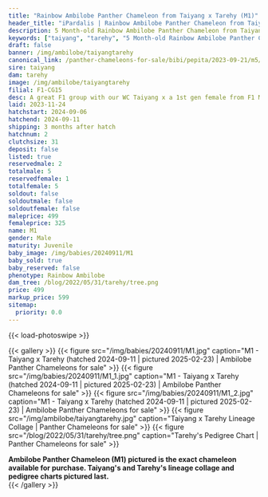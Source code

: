 ```yaml
---
title: "Rainbow Ambilobe Panther Chameleon from Taiyang x Tarehy (M1)"
header_title: "iPardalis | Rainbow Ambilobe Panther Chameleon from Taiyang x Tarehy | M1"
description: 5 Month-old Rainbow Ambilobe Panther Chameleon from Taiyang and Tarehy. A great F1 group with our WC Taiyang x a 1st gen female from F1 Manjaka x Lokana. We've included sire and dam dendrograms if available, but you can view our Taiyang or Tarehy breeder pages for more information.
keywords: ["taiyang", "tarehy", "5 Month-old Rainbow Ambilobe Panther Chameleon", "baby chameleons for sale", "buy panther chameleon", "panther for sale", "ambilobe panther chameleons for sale", "ambilobe panther chameleon for sale"]
draft: false
banner: /img/ambilobe/taiyangtarehy
canonical_link: /panther-chameleons-for-sale/bibi/pepita/2023-09-21/m5/
sire: taiyang
dam: tarehy
image: /img/ambilobe/taiyangtarehy
filial: F1-CG15
desc: A great F1 group with our WC Taiyang x a 1st gen female from F1 Manjaka x Lokana.
laid: 2023-11-24
hatchstart: 2024-09-06
hatchend: 2024-09-11
shipping: 3 months after hatch
hatchnum: 2
clutchsize: 31
deposit: false
listed: true
reservedmale: 2
totalmale: 5
reservedfemale: 1
totalfemale: 5
soldout: false
soldoutmale: false
soldoutfemale: false
maleprice: 499
femaleprice: 325
name: M1
gender: Male
maturity: Juvenile
baby_image: /img/babies/20240911/M1
baby_sold: true
baby_reserved: false
phenotype: Rainbow Ambilobe
dam_tree: /blog/2022/05/31/tarehy/tree.png
price: 499
markup_price: 599
sitemap: 
  priority: 0.0
---
```


{{< load-photoswipe >}}

{{< gallery >}}
  {{< figure src="/img/babies/20240911/M1.jpg" caption="M1 - Taiyang x Tarehy (hatched 2024-09-11 | pictured 2025-02-23) | Ambilobe Panther Chameleons for sale" >}}
  {{< figure src="/img/babies/20240911/M1_1.jpg" caption="M1 - Taiyang x Tarehy (hatched 2024-09-11 | pictured 2025-02-23) | Ambilobe Panther Chameleons for sale" >}}
  {{< figure src="/img/babies/20240911/M1_2.jpg" caption="M1 - Taiyang x Tarehy (hatched 2024-09-11 | pictured 2025-02-23) | Ambilobe Panther Chameleons for sale" >}}
  {{< figure src="/img/ambilobe/taiyangtarehy.jpg" caption="Taiyang x Tarehy Lineage Collage | Panther Chameleons for sale" >}}
  {{< figure src="/blog/2022/05/31/tarehy/tree.png" caption="Tarehy's Pedigree Chart | Panther Chameleons for sale" >}}
  <figcaption itemprop="description"><strong>Ambilobe Panther Chameleon (M1) pictured is the exact chameleon available for purchase. Taiyang's and Tarehy's lineage collage and pedigree charts pictured last.</strong></figcaption>
{{< /gallery >}}
